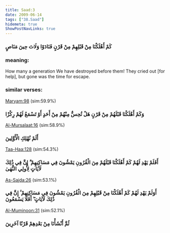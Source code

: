 ```yaml
---
title: Saad:3
date: 2009-06-14
tags: ["38.Saad"]
hidemeta: true 
ShowPostNavLinks: true 
---
```

### كَمْ أَهْلَكْنَا مِنْ قَبْلِهِمْ مِنْ قَرْنٍ فَنَادَوْا وَلَاتَ حِينَ مَنَاصٍ
### meaning: 
How many a generation We have destroyed before them! They cried out [for help], but gone was the time for escape.
### similar verses: 

[Maryam:98](/19/98) (sim:59.9%)

### وَكَمْ أَهْلَكْنَا قَبْلَهُمْ مِنْ قَرْنٍ هَلْ تُحِسُّ مِنْهُمْ مِنْ أَحَدٍ أَوْ تَسْمَعُ لَهُمْ رِكْزًا

[Al-Mursalaat:16](/77/16) (sim:58.9%)

### أَلَمْ نُهْلِكِ الْأَوَّلِينَ

[Taa-Haa:128](/20/128) (sim:54.3%)

### أَفَلَمْ يَهْدِ لَهُمْ كَمْ أَهْلَكْنَا قَبْلَهُمْ مِنَ الْقُرُونِ يَمْشُونَ فِي مَسَاكِنِهِمْ ۗ إِنَّ فِي ذَٰلِكَ لَآيَاتٍ لِأُولِي النُّهَىٰ

[As-Sajda:26](/32/26) (sim:53.1%)

### أَوَلَمْ يَهْدِ لَهُمْ كَمْ أَهْلَكْنَا مِنْ قَبْلِهِمْ مِنَ الْقُرُونِ يَمْشُونَ فِي مَسَاكِنِهِمْ ۚ إِنَّ فِي ذَٰلِكَ لَآيَاتٍ ۖ أَفَلَا يَسْمَعُونَ

[Al-Muminoon:31](/23/31) (sim:52.1%)

### ثُمَّ أَنْشَأْنَا مِنْ بَعْدِهِمْ قَرْنًا آخَرِينَ
